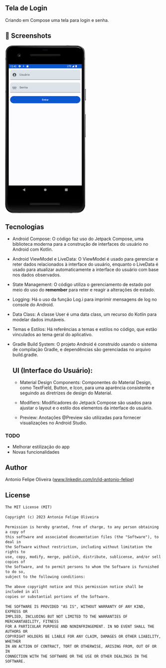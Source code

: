 ## Tela de Login
Criando em Compose uma tela para login e senha.



## :camera_flash: Screenshots
<!-- You can add more screenshots here if you like -->

<img src="/result/Screenshot_20231219_094345.png" width="260">&emsp;


## Tecnologias
* Android Compose: O código faz uso do Jetpack Compose, uma biblioteca moderna para a construção de interfaces do usuário no Android com Kotlin.

* Android ViewModel e LiveData: O ViewModel é usado para gerenciar e reter dados relacionados à interface do usuário, enquanto o LiveData é usado para atualizar automaticamente a interface do usuário com base nos dados observados.

* State Management: O código utiliza o gerenciamento de estado por meio do uso do **remember** para reter e reagir a alterações de estado.

* Logging: Há o uso da função Log.i para imprimir mensagens de log no console do Android.

* Data Class: A classe User é uma data class, um recurso do Kotlin para modelar dados imutáveis.

* Temas e Estilos: Há referências a temas e estilos no código, que estão vinculados ao tema geral do aplicativo.

* Gradle Build System: O projeto Android é construído usando o sistema de compilação Gradle, e dependências são gerenciadas no arquivo build.gradle.

  
  ## UI (Interface do Usuário):
    * Material Design Components: Componentes do Material Design, como TextField, Button, e Icon, para uma aparência consistente e seguindo as diretrizes de design do Material.
      
    * Modifiers: Modificadores do Jetpack Compose são usados para ajustar o layout e o estilo dos elementos da interface do usuário.
      
    * Preview: Anotações @Preview são utilizadas para fornecer visualizações no Android Studio.


### TODO
- Melhorar estilização do app
- Novas funcionalidades

## Author
Antonio Felipe Oliveira (www.linkedin.com/in/id-antonio-felipe)

## License
```
The MIT License (MIT)

Copyright (c) 2023 Antonio Felipe Oliveira

Permission is hereby granted, free of charge, to any person obtaining a copy of
this software and associated documentation files (the "Software"), to deal in
the Software without restriction, including without limitation the rights to
use, copy, modify, merge, publish, distribute, sublicense, and/or sell copies of
the Software, and to permit persons to whom the Software is furnished to do so,
subject to the following conditions:

The above copyright notice and this permission notice shall be included in all
copies or substantial portions of the Software.

THE SOFTWARE IS PROVIDED "AS IS", WITHOUT WARRANTY OF ANY KIND, EXPRESS OR
IMPLIED, INCLUDING BUT NOT LIMITED TO THE WARRANTIES OF MERCHANTABILITY, FITNESS
FOR A PARTICULAR PURPOSE AND NONINFRINGEMENT. IN NO EVENT SHALL THE AUTHORS OR
COPYRIGHT HOLDERS BE LIABLE FOR ANY CLAIM, DAMAGES OR OTHER LIABILITY, WHETHER
IN AN ACTION OF CONTRACT, TORT OR OTHERWISE, ARISING FROM, OUT OF OR IN
CONNECTION WITH THE SOFTWARE OR THE USE OR OTHER DEALINGS IN THE SOFTWARE.
```

